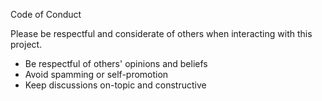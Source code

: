 Code of Conduct

Please be respectful and considerate of others when interacting with this project.

- Be respectful of others' opinions and beliefs
- Avoid spamming or self-promotion
- Keep discussions on-topic and constructive

